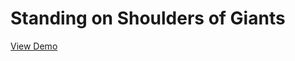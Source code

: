 <!DOCTYPE html>
<html lang="en">
<head>
	<meta charset="UTF-8">
	<title>ReadMe</title>
</head>
<body>
	<h1>Standing on Shoulders of Giants</h1>
	<a href="http://kad0108.github.io/Html5/" target="_blank">View Demo</a>
</body>
</html>

